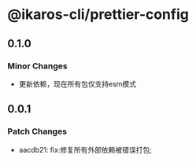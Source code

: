 # @ikaros-cli/prettier-config

## 0.1.0

### Minor Changes

- 更新依赖，现在所有包仅支持esm模式

## 0.0.1

### Patch Changes

- aacdb21: fix:修复所有外部依赖被错误打包;
